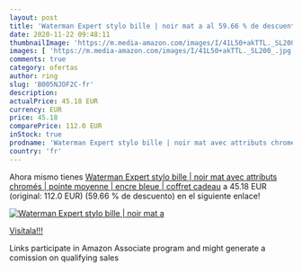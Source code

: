 ```yaml
---
layout: post
title: 'Waterman Expert stylo bille | noir mat a al 59.66 % de descuento'
date: 2020-11-22 09:48:11
thumbnailImage: 'https://m.media-amazon.com/images/I/41L50+akTTL._SL200_.jpg'
images: [ 'https://m.media-amazon.com/images/I/41L50+akTTL._SL200_.jpg' ]
comments: true
category: ofertas
author: ring
slug: 'B005NJOF2C-fr'
description:
actualPrice: 45.18 EUR
currency: EUR
price: 45.18
comparePrice: 112.0 EUR
inStock: true
prodname: 'Waterman Expert stylo bille | noir mat avec attributs chromés | pointe moyenne | encre bleue | coffret cadeau'
country: 'fr'
---
```


Ahora mismo tienes [Waterman Expert stylo bille | noir mat avec attributs chromés | pointe moyenne | encre bleue | coffret cadeau](https://www.amazon.fr/dp/B005NJOF2C/?tag=tolees0d-21) a 45.18 EUR (original: 112.0 EUR) (59.66 %  de descuento) en el siguiente enlace!

[![Waterman Expert stylo bille | noir mat a](https://m.media-amazon.com/images/I/41L50+akTTL._SL200_.jpg)](https://www.amazon.fr/dp/B005NJOF2C/?tag=tolees0d-21)

[Visítala!!!](https://www.amazon.fr/dp/B005NJOF2C/?tag=tolees0d-21)

Links participate in Amazon Associate program and might generate a comission on qualifying sales
